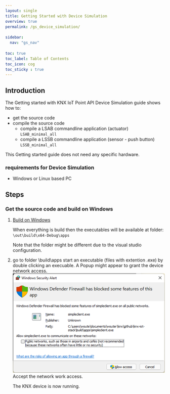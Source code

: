 ```yaml
---
layout: single
title: Getting Started with Device Simulation
overview: true
permalink: /gs_device_simulation/

sidebar:
  nav: "gs_nav"

toc: true
toc_label: Table of Contents
toc_icon: cog
toc_sticky : true
---
```



## Introduction

The Getting started with KNX IoT Point API Device Simulation guide shows how to:

- get the source code
- compile the source code
   - compile a LSAB commandline application (actuator)
     `LSAB_minimal_all`
   - compile a LSSB commandline application (sensor - push button)
    `LSSB_minimal_all`

This Getting started guide does not need any specific hardware.

### requirements for Device Simulation

- Windows or Linux based PC

## Steps

### Get the source code and build on Windows

1. [Build on Windows](/building_windows/)

   When everything is build then the executables will be available at folder:
   `\out\build\x64-Debug\apps`

   Note that the folder might be different due to the visual studio configuration.

2. go to folder \build\apps
   start an executable (files with extention .exe) by double clicking an execuable.
   A Popup might appear to grant the device network access.
   ![windows defender](/assets/images/windows_defender.png)
   Accept the network work access.

   The KNX device is now running.
